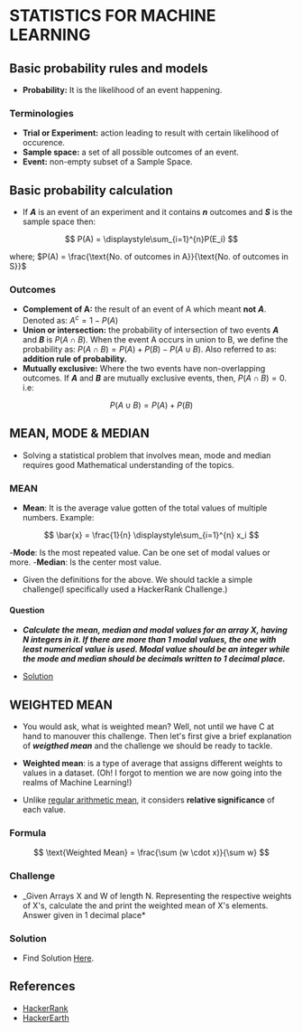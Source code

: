 # STATISTICS FOR MACHINE LEARNING

## Basic probability rules and models

- **Probability:** It is the likelihood of an event happening.

### Terminologies

- **Trial or Experiment:** action leading to result with certain likelihood of occurence.
- **Sample space:** a set of all possible outcomes of an event.
- **Event:** non-empty subset of a Sample Space.

## Basic probability calculation

- If ***A*** is an event of an experiment and it contains ***n*** outcomes and ***S*** is the sample space then:

$$
P(A) = \displaystyle\sum_{i=1}^{n}P(E_i)
$$

where;
$P(A) = \frac{\text{No. of outcomes in A}}{\text{No. of outcomes in S}}$

### Outcomes

- **Complement of A:**  the result of an event of A which meant **not** ***A***. Denoted as:
${A}^{c} = 1 - {P(A)}$
- **Union or intersection:** the probability of intersection of two events ***A*** and ***B*** is $P(A \cap B)$. When the event A occurs in union to B, we define the probability as: $P(A \cap B) = P(A) + P(B) - P(A \cup B)$. Also referred to as: **addition rule of probability.**
- **Mutually exclusive:** Where the two events have non-overlapping outcomes.  If ***A*** and ***B*** are mutually exclusive events, then, $P(A \cap B) = 0$. i.e:

$$
P(A \cup B) = P(A)  + P(B)
$$

## MEAN, MODE & MEDIAN

- Solving a statistical problem that involves mean, mode and median requires good Mathematical understanding of the topics.

### MEAN

- **Mean**: It is the average value gotten of the total values of multiple numbers. Example:

$$
\bar{x} = \frac{1}{n} \displaystyle\sum_{i=1}^{n} x_i
$$

-**Mode**: Is the most repeated value. Can be one set of modal values or more.
-**Median**: Is the center most value.

- Given the definitions for the above. We should tackle a simple challenge(I specifically used a HackerRank Challenge.)

#### Question

- ***Calculate the mean, median and modal values for an array X, having N integers in it. If there are more than 1 modal values, the one with least numerical value is used. Modal value should be an integer while the mode and median should be decimals written to 1 decimal place.***

- [Solution](mean_mode_median.c)

## WEIGHTED MEAN

- You would ask, what is weighted mean? Well, not until we have C at hand to manouver this challenge. Then let's first give a brief explanation of ***weigthed mean*** and the challenge we should be ready to tackle.

- **Weighted mean**: is a type of average that assigns different weights to values in a dataset. (Oh! I forgot to mention we are now going into the realms of Machine Learning!)
- Unlike [regular arithmetic mean](mean_median_mode.c),  it considers **relative significance** of each value.

### Formula

$$
\text{Weighted Mean} = \frac{\sum (w \cdot x)}{\sum w}
$$

### Challenge

- _Given Arrays X and W of length N. Representing the respective weights of X's, calculate the and print the weighted mean of X's elements. Answer given in 1 decimal place*

### Solution

- Find Solution [Here](weightedmean.c).

## References

- [HackerRank]("https://www.hackerrank.com/domains/tutorials/10-days-of-statistics")
- [HackerEarth]("https://www.hackerearth.com/practice/machine-learning/prerequisites-of-machine-learning/basic-probability-models-and-rules/tutorial/")
